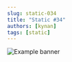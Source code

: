 ```yaml
---
slug: static-034
title: "Static #34"
authors: [kynan]
tags: [static]
---
```


![Example banner](/img/stories/static/034.png)
